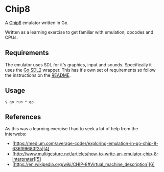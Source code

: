# Chip8
A [Chip8][1] emulator written in Go.

Written as a learning exercise to get familiar with emulation, opcodes and CPUs.

## Requirements
The emulator uses SDL for it's graphics, input and sounds. Specifically it uses
the [Go SDL2][2] wrapper. This has it's own set of requirements so follow the
instructions on the [README][3].

## Usage
```golang
$ go run *.go
```

## References
As this was a learning exercise I had to seek a lot of help from the interwebs:
* [https://medium.com/average-coder/exploring-emulation-in-go-chip-8-636f99683f2a][4]
* [http://www.multigesture.net/articles/how-to-write-an-emulator-chip-8-interpreter][5]
* [https://en.wikipedia.org/wiki/CHIP-8#Virtual_machine_description][6]

[1]: https://en.wikipedia.org/wiki/CHIP-8
[2]: https://github.com/veandco/go-sdl2
[3]: https://github.com/veandco/go-sdl2#requirements
[4]: https://medium.com/average-coder/exploring-emulation-in-go-chip-8-636f99683f2a
[5]: http://www.multigesture.net/articles/how-to-write-an-emulator-chip-8-interpreter
[6]: https://en.wikipedia.org/wiki/CHIP-8#Virtual_machine_description